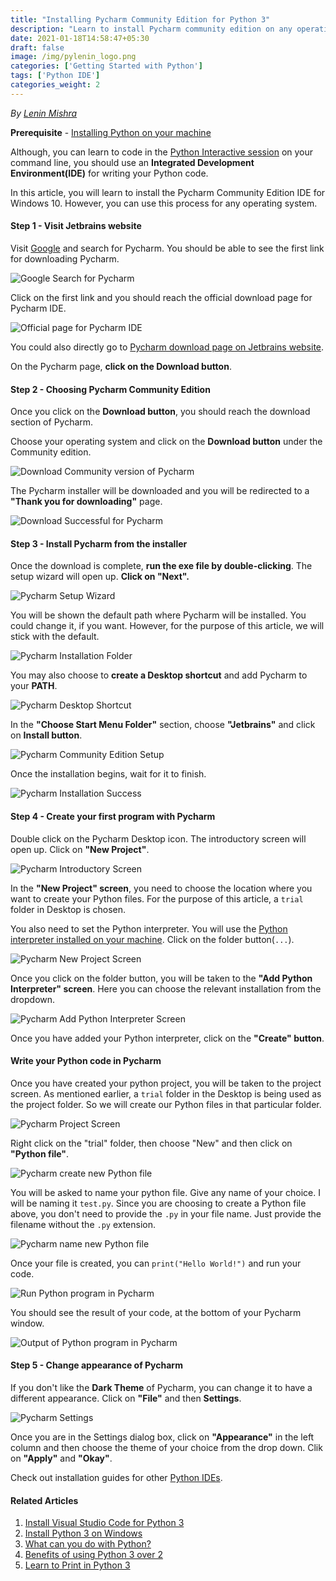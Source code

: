 ```yaml
---
title: "Installing Pycharm Community Edition for Python 3"
description: "Learn to install Pycharm community edition on any operating system"
date: 2021-01-18T14:58:47+05:30
draft: false
image: /img/pylenin_logo.png
categories: ['Getting Started with Python']
tags: ['Python IDE']
categories_weight: 2
---
```

<div class="sharethis-inline-follow-buttons"></div>

*By [Lenin Mishra](https://www.pylenin.com/authors/#lenin-mishra)*

**Prerequisite** - [Installing Python on your machine](https://www.pylenin.com/blogs/installing-python-for-windows/)

Although, you can learn to code in the [Python Interactive session](https://www.pylenin.com/blogs/installing-python-for-windows/#step-6-hello-world) on your command line, you should use an **Integrated Development Environment(IDE)** for writing your Python code.

In this article, you will learn to install the Pycharm Community Edition IDE for Windows 10. However, you can use this process for any operating system.

#### Step 1 - Visit Jetbrains website

Visit [Google](https://www.google.com) and search for Pycharm. You should be able to see the first link for downloading Pycharm.

![Google Search for Pycharm](/img/pycharm-installation/pycharm-search.png)

Click on the first link and you should reach the official download page for Pycharm IDE.

![Official page for Pycharm IDE](/img/pycharm-installation/pycharm-page.png)

You could also directly go to [Pycharm download page on Jetbrains website](https://www.jetbrains.com/pycharm/).

On the Pycharm page, **click on the Download button**. 

#### Step 2 - Choosing Pycharm Community Edition

Once you click on the **Download button**, you should reach the download section of Pycharm.

Choose your operating system and click on the **Download button** under the Community edition. 

![Download Community version of Pycharm](/img/pycharm-installation/pycharm-download.png)

The Pycharm installer will be downloaded and you will be redirected to a **"Thank you for downloading"** page.

![Download Successful for Pycharm](/img/pycharm-installation/pycharm-download-success.png)

#### Step 3 - Install Pycharm from the installer

Once the download is complete, **run the exe file by double-clicking**. The setup wizard will open up. **Click on "Next".** 

![Pycharm Setup Wizard](/img/pycharm-installation/pycharm-setup-1.png)

You will be shown the default path where Pycharm will be installed. You could change it, if you want. However, for the purpose of this article, we will stick with the default.

![Pycharm Installation Folder](/img/pycharm-installation/pycharm-setup-2.png)

You may also choose to **create a Desktop shortcut** and add Pycharm to your **PATH**.

![Pycharm Desktop Shortcut](/img/pycharm-installation/pycharm-setup-3.png)

In the **"Choose Start Menu Folder"** section, choose **"Jetbrains"** and click on **Install button**.

![Pycharm Community Edition Setup](/img/pycharm-installation/pycharm-setup-4.png)

Once the installation begins, wait for it to finish.

![Pycharm Installation Success](/img/pycharm-installation/pycharm-setup-5.png)

#### Step 4 - Create your first program with Pycharm

Double click on the Pycharm Desktop icon. The introductory screen will open up. Click on **"New Project"**.

![Pycharm Introductory Screen](/img/pycharm-installation/pycharm-setup-7.png)

In the **"New Project" screen**, you need to choose the location where you want to create your Python files. For the purpose of this article, a `trial` folder in Desktop is chosen.

You also need to set the Python interpreter. You will use the [Python interpreter installed on your machine](https://www.pylenin.com/blogs/installing-python-for-windows/). Click on the folder button(`...`).

![Pycharm New Project Screen](/img/pycharm-installation/pycharm-setup-8.png)

Once you click on the folder button, you will be taken to the **"Add Python Interpreter" screen**.
Here you can choose the relevant installation from the dropdown.

![Pycharm Add Python Interpreter Screen](/img/pycharm-installation/pycharm-setup-9.png)

Once you have added your Python interpreter, click on the **"Create" button**.

#### Write your Python code in Pycharm

Once you have created your python project, you will be taken to the project screen. As mentioned earlier, a `trial` folder in the Desktop is being used as the project folder. So we will create our Python files in that particular folder.

![Pycharm Project Screen](/img/pycharm-installation/pycharm-setup-11.png)

Right click on the "trial" folder, then choose "New" and then click on **"Python file"**.

![Pycharm create new Python file](/img/pycharm-installation/pycharm-setup-12.png)

You will be asked to name your python file. Give any name of your choice. I will be naming it `test.py`.
Since you are choosing to create a Python file above, you don't need to provide the `.py` in your file name. Just provide the filename without the `.py` extension.

![Pycharm name new Python file](/img/pycharm-installation/pycharm-setup-13.png)

Once your file is created, you can `print("Hello World!")` and run your code.

![Run Python program in Pycharm](/img/pycharm-installation/pycharm-setup-14.png)

You should see the result of your code, at the bottom of your Pycharm window.

![Output of Python program in Pycharm](/img/pycharm-installation/pycharm-setup-15.png)

#### Step 5 - Change appearance of Pycharm

If you don't like the **Dark Theme** of Pycharm, you can change it to have a different appearance.
Click on **"File"** and then **Settings**.

![Pycharm Settings](/img/pycharm-installation/pycharm-setup-16.png)

Once you are in the Settings dialog box, click on **"Appearance"** in the left column and then choose the theme of your choice from the drop down. Clik on **"Apply"** and **"Okay"**.

Check out installation guides for other [Python IDEs](https://www.pylenin.com/tags/python-ide/).

#### Related Articles

1. [Install Visual Studio Code for Python 3](https://www.pylenin.com/blogs/install-vscode-for-python3)
2. [Install Python 3 on Windows](https://www.pylenin.com/blogs/installing-python-for-windows/)
3. [What can you do with Python?](https://www.pylenin.com/blogs/5-reasons-to-learn-python/)
4. [Benefits of using Python 3 over 2](https://www.pylenin.com/blogs/10-benefits-of-switching-to-python-3/)
5. [Learn to Print in Python 3](https://www.pylenin.com/blogs/python-print/)

